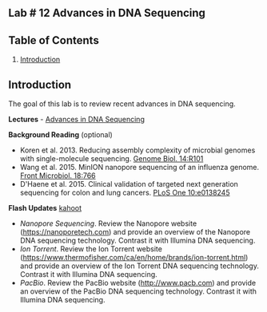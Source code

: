 ## Lab # 12 Advances in DNA Sequencing

## Table of Contents
1. [Introduction](#intro)

<a name="intro"></a>
## Introduction

The goal of this lab is to review recent advances in DNA sequencing.

**Lectures** - [Advances in DNA Sequencing](https://github.com/agmcarthur/Biochem-3BP3/blob/master/Lectures/Lecture%2011%20-%20Adv%20DNA%20Sequencing.pptx)

**Background Reading** (optional)
* Koren et al. 2013. Reducing assembly complexity of microbial genomes with single-molecule sequencing. [Genome Biol. 14:R101](https://www.ncbi.nlm.nih.gov/pubmed/?term=24034426)
* Wang et al.  2015. MinION nanopore sequencing of an influenza genome. [Front Microbiol. 18:766](https://www.ncbi.nlm.nih.gov/pubmed/?term=26347715)
* D'Haene et al. 2015. Clinical validation of targeted next generation sequencing for colon and lung cancers. [PLoS One 10:e0138245](https://www.ncbi.nlm.nih.gov/pubmed/?term=26366557)

**Flash Updates** [kahoot](https://kahoot.it/?_ga=2.264238917.871462812.1568207895-297922416.1568207895)
* *Nanopore Sequencing*. Review the Nanopore website (https://nanoporetech.com) and provide an overview of the Nanopore DNA sequencing technology. Contrast it with Illumina DNA sequencing.
* *Ion Torrent*. Review the Ion Torrent website (https://www.thermofisher.com/ca/en/home/brands/ion-torrent.html) and provide an overview of the Ion Torrent DNA sequencing technology. Contrast it with Illumina DNA sequencing.
* *PacBio*. Review the PacBio website (http://www.pacb.com) and provide an overview of the PacBio DNA sequencing technology. Contrast it with Illumina DNA sequencing.

